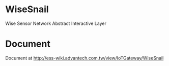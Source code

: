 # WiseSnail
Wise Sensor Network Abstract Interactive Layer
# Document
Document at http://ess-wiki.advantech.com.tw/view/IoTGateway/WiseSnail
